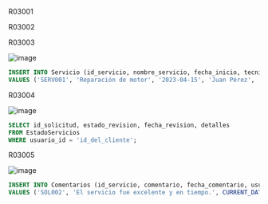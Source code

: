 R03001

R03002

R03003

![image](https://github.com/RenzoAr10/DBD-KomaqService/assets/55066238/df96d4f8-bcfe-4c7a-b1ee-f30b68563a14)
```sql
INSERT INTO Servicio (id_servicio, nombre_servicio, fecha_inicio, tecnico_asignado, id_orden_compra, id_factura) 
VALUES ('SERV001', 'Reparación de motor', '2023-04-15', 'Juan Pérez', 'OC123', 'FAC456');

```

R03004

![image](https://github.com/RenzoAr10/DBD-KomaqService/assets/55066238/545fba8f-899a-4344-b45a-1f2de1e94130)
```sql
SELECT id_solicitud, estado_revision, fecha_revision, detalles
FROM EstadoServicios
WHERE usuario_id = 'id_del_cliente';
```

R03005

![image](https://github.com/RenzoAr10/DBD-KomaqService/assets/55066238/54ca6118-eee3-4200-8678-fc18cbb19b30)
```sql
INSERT INTO Comentarios (id_servicio, comentario, fecha_comentario, usuario_id) 
VALUES ('SOL002', 'El servicio fue excelente y en tiempo.', CURRENT_DATE, 'usuario_cliente');
```

